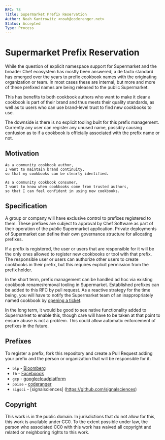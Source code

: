```yaml
---
RFC: 78
Title: Supermarket Prefix Reservation
Author: Noah Kantrowitz <noah@coderanger.net>
Status: Accepted
Type: Process
---
```


# Supermarket Prefix Reservation

While the question of explicit namespace support for Supermarket and the broader
Chef ecosystem has mostly been answered, a de facto standard has emerged over
the years to prefix cookbook names with the originating organization or team.
In most cases these are internal, but more and more of these prefixed names are
being released to the public Supermarket.

This has benefits to both cookbook authors who want to make it clear a cookbook
is part of their brand and thus meets their quality standards, as well as to
users who can use brand-level trust to find new cookbooks to use.

The downside is there is no explicit tooling built for this prefix management.
Currently any user can register any unused name, possibly causing confusion as
to if a cookbook is officially associated with the prefix name or not.

## Motivation

    As a community cookbook author,
    I want to maintain brand continuity,
    so that my cookbooks can be clearly identified.

    As a community cookbook consumer,
    I want to know when cookbooks come from trusted authors,
    so that I can feel confident in using new cookbooks.

## Specification

A group or company will have exclusive control to prefixes registered to them.
These prefixes are subject to approval by Chef Software as part of their operation
of the public Supermarket application. Private deployments of Supermarket can
define their own governance structure for allocating prefixes.

If a prefix is registered, the user or users that are responsible for it will
be the only ones allowed to register new cookbooks or tool with that prefix.
The responsible user or users can authorize other users to create cookbooks in
their prefix, but this requires explicit permission from the prefix holder.

In the short term, prefix management can be handled ad hoc via existing cookbook
rename/removal tooling in Supermarket. Established prefixes can be added to this
RFC by pull request. As a reactive strategy for the time being, you will have
to notify the Supermarket team of an inappropriately named cookbook by
[opening a ticket](https://github.com/chef/supermarket/issues/new).

In the long term, it would be good to see native functionality added to
Supermarket to enable this, though care will have to be taken at that point to
ensure abuse is not a problem. This could allow automatic enforcement of
prefixes in the future.

## Prefixes

To register a prefix, fork this repository and create a Pull Request adding
your prefix and the person or organization that will be responsible for it.

* `blp` - [Bloomberg](https://github.com/bloomberg)
* `fb` - [Faceboook](https://github.com/facebook)
* `gcp` - [googlecloudplatform](https://github.com/googlecloudplatform)
* `poise` - [coderanger](https://github.com/coderanger)
* `sigsci` - [signalsciences] (https://github.com/signalsciences)


## Copyright

This work is in the public domain. In jurisdictions that do not allow for this,
this work is available under CC0. To the extent possible under law, the person
who associated CC0 with this work has waived all copyright and related or
neighboring rights to this work.
